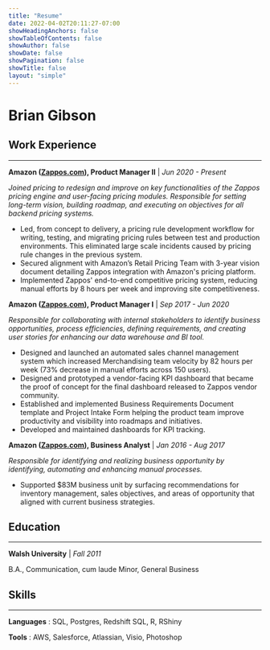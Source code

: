 ```yaml
---
title: "Resume"
date: 2022-04-02T20:11:27-07:00
showHeadingAnchors: false
showTableOfContents: false
showAuthor: false
showDate: false
showPagination: false
showTitle: false
layout: "simple"
---
```

<script type="text/javascript">
  document.documentElement.classList.remove("dark");
  document.documentElement.classList.remove("gibs");
</script>

# Brian Gibson

## Work Experience
---

**Amazon ([Zappos.com](https://zappos.com)), Product Manager II** | *Jun 2020 - Present*


*Joined pricing to redesign and improve on key functionalities of the Zappos pricing engine and user-facing pricing modules. Responsible for setting long-term vision, building roadmap, and executing on objectives for all backend pricing systems.*

  * Led, from concept to delivery, a pricing rule development workflow for writing, testing, and migrating pricing rules between test and production environments. This eliminated large scale incidents caused by pricing rule changes in the previous system.
  * Secured alignment with Amazon’s Retail Pricing Team with 3-year vision document detailing Zappos integration with Amazon's pricing platform.
  * Implemented Zappos' end-to-end competitive pricing system, reducing manual efforts by 8 hours per week and improving site competitiveness. 

**Amazon ([Zappos.com](https://zappos.com)), Product Manager I** | *Sep 2017 - Jun 2020*

*Responsible for collaborating with internal stakeholders to identify business opportunities, process efficiencies, defining requirements, and creating user stories for enhancing our data warehouse and BI tool.*

  * Designed and launched an automated sales channel management system which increased Merchandising team velocity by 82 hours per week (73% decrease in manual efforts across 150 users).
  * Designed and prototyped a vendor-facing KPI dashboard that became the proof of concept for the final dashboard released to Zappos vendor community. 
  * Established and implemented Business Requirements Document template and Project Intake Form helping the product team improve productivity and visibility into roadmaps and initiatives. 
  * Developed and maintained dashboards for KPI tracking. 

**Amazon ([Zappos.com](https://zappos.com)), Business Analyst** | *Jan 2016 - Aug 2017*

*Responsible for identifying and realizing business opportunity by identifying, automating and enhancing manual processes.*

  * Supported $83M business unit by surfacing recommendations for inventory management, sales objectives, and areas of opportunity that aligned with current business strategies. 
  
## Education 
---

**Walsh University** | *Fall 2011*

B.A., Communication, cum laude
Minor, General Business

## Skills
------

**Languages** :   SQL, Postgres, Redshift SQL, R, RShiny

**Tools** :   AWS, Salesforce, Atlassian, Visio, Photoshop